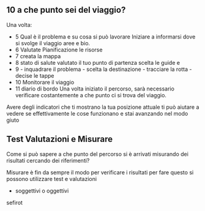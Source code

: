 ## 10 a che punto sei del viaggio? 

Una volta:

- 5 Qual è il problema e su cosa si può lavorare 
Iniziare a informarsi dove si svolge il viaggio aree e bio.
- 6 Valutate  Pianificazione   le risorse 
- 7 creata la mappa 
- 8 stato di salute valutato il tuo punto di partenza scelta le guide e 
- 9 - inquadrare il problema -  scelta la destinazione - tracciare la rotta - decise le tappe  
- 10 Monitorare il viaggio
- 11 diario di bordo
Una volta iniziato il percorso,  sarà  necessario verificare costantemente a che punto ci si trova del viaggio.

Avere degli indicatori che ti mostrano la tua posizione attuale ti può aiutare a vedere se effettivamente le cose funzionano e stai avanzando nel modo giuto

## Test Valutazioni e Misurare

Come si può sapere a che punto del percorso si è arrivati misurando dei risultati cercando dei riferimenti? 
 
Misurare è fin da sempre il modo per verificare i risultati per fare questo si possono utilizzare test e valutazioni

 - soggettivi o oggettivi







sefirot
<!--stackedit_data:
eyJoaXN0b3J5IjpbLTE0MDUxMjQ1NzAsLTc4NDYwNTMxOSwtNT
g2OTUwMDg3LDE0NDUzODYxMiwxNzc0OTI2MTk0LDE2NDI4MzA5
MjQsMTAxNTgwNTY0MF19
-->